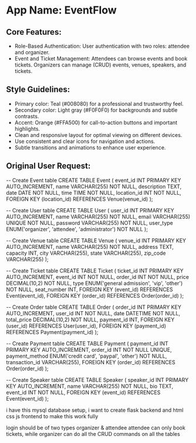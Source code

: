 # **App Name**: EventFlow

## Core Features:

- Role-Based Authentication: User authentication with two roles: attendee and organizer.
- Event and Ticket Management: Attendees can browse events and book tickets. Organizers can manage (CRUD) events, venues, speakers, and tickets.

## Style Guidelines:

- Primary color: Teal (#008080) for a professional and trustworthy feel.
- Secondary color: Light gray (#F0F0F0) for backgrounds and subtle contrasts.
- Accent: Orange (#FFA500) for call-to-action buttons and important highlights.
- Clean and responsive layout for optimal viewing on different devices.
- Use consistent and clear icons for navigation and actions.
- Subtle transitions and animations to enhance user experience.

## Original User Request:
-- Create Event table
CREATE TABLE Event (
  event_id INT PRIMARY KEY AUTO_INCREMENT,
  name VARCHAR(255) NOT NULL,
  description TEXT,
  date DATE NOT NULL,
  time TIME NOT NULL,
  location_id INT NOT NULL,
  FOREIGN KEY (location_id) REFERENCES Venue(venue_id)
);

-- Create User table
CREATE TABLE User (
  user_id INT PRIMARY KEY AUTO_INCREMENT,
  name VARCHAR(255) NOT NULL,
  email VARCHAR(255) UNIQUE NOT NULL,
  password VARCHAR(255) NOT NULL,
  user_type ENUM('organizer', 'attendee', 'administrator') NOT NULL
);

-- Create Venue table
CREATE TABLE Venue (
  venue_id INT PRIMARY KEY AUTO_INCREMENT,
  name VARCHAR(255) NOT NULL,
  address TEXT,
  capacity INT,
  city VARCHAR(255),
  state VARCHAR(255),
  zip_code VARCHAR(255)
);

-- Create Ticket table
CREATE TABLE Ticket (
  ticket_id INT PRIMARY KEY AUTO_INCREMENT,
  event_id INT NOT NULL,
  order_id INT NOT NULL,
  price DECIMAL(10,2) NOT NULL,
  type ENUM('general admission', 'vip', 'other') NOT NULL,
  seat_number INT,
  FOREIGN KEY (event_id) REFERENCES Event(event_id),
  FOREIGN KEY (order_id) REFERENCES Order(order_id)
);

-- Create Order table
CREATE TABLE Order (
  order_id INT PRIMARY KEY AUTO_INCREMENT,
  user_id INT NOT NULL,
  date DATETIME NOT NULL,
  total_price DECIMAL(10,2) NOT NULL,
  payment_id INT,
  FOREIGN KEY (user_id) REFERENCES User(user_id),
  FOREIGN KEY (payment_id) REFERENCES Payment(payment_id)
);

-- Create Payment table
CREATE TABLE Payment (
  payment_id INT PRIMARY KEY AUTO_INCREMENT,
  order_id INT NOT NULL UNIQUE,
  payment_method ENUM('credit card', 'paypal', 'other') NOT NULL,
  transaction_id VARCHAR(255),
  FOREIGN KEY (order_id) REFERENCES Order(order_id)
);

-- Create Speaker table
CREATE TABLE Speaker (
  speaker_id INT PRIMARY KEY AUTO_INCREMENT,
  name VARCHAR(255) NOT NULL,
  bio TEXT,
  event_id INT NOT NULL,
  FOREIGN KEY (event_id) REFERENCES Event(event_id)
);


i have this mysql database setup, i want to create flask backend and html css js frontend to make this work fully

login should be of two types 
organizer & attendee
attendee can only book tickets, while organizer can do all the CRUD commands on all the tables
  